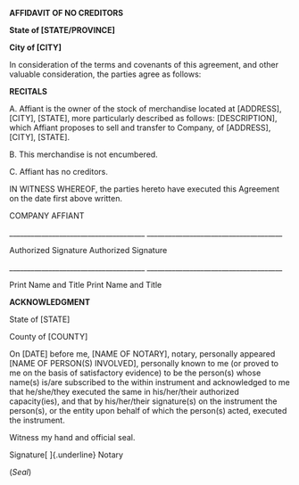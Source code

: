 **AFFIDAVIT OF NO CREDITORS**

**State of \[STATE/PROVINCE\]**

**City of \[CITY\]**

In consideration of the terms and covenants of this agreement, and other
valuable consideration, the parties agree as follows:

**RECITALS**

A.  Affiant is the owner of the stock of merchandise located at
    \[ADDRESS\], \[CITY\], \[STATE\], more particularly described as
    follows: \[DESCRIPTION\], which Affiant proposes to sell and
    transfer to Company, of \[ADDRESS\], \[CITY\], \[STATE\].

B.  This merchandise is not encumbered.

C.  Affiant has no creditors.

IN WITNESS WHEREOF, the parties hereto have executed this Agreement on
the date first above written.

COMPANY AFFIANT

\_\_\_\_\_\_\_\_\_\_\_\_\_\_\_\_\_\_\_\_\_\_\_\_\_\_\_\_\_\_\_\_\_\_\_\_\_\_
\_\_\_\_\_\_\_\_\_\_\_\_\_\_\_\_\_\_\_\_\_\_\_\_\_\_\_\_\_\_\_\_\_\_\_\_\_\_

Authorized Signature Authorized Signature

\_\_\_\_\_\_\_\_\_\_\_\_\_\_\_\_\_\_\_\_\_\_\_\_\_\_\_\_\_\_\_\_\_\_\_\_\_\_
\_\_\_\_\_\_\_\_\_\_\_\_\_\_\_\_\_\_\_\_\_\_\_\_\_\_\_\_\_\_\_\_\_\_\_\_\_\_

Print Name and Title Print Name and Title

**ACKNOWLEDGMENT**

State of \[STATE\]

County of \[COUNTY\]

On \[DATE\] before me, \[NAME OF NOTARY\], notary, personally appeared
\[NAME OF PERSON(S) INVOLVED\], personally known to me (or proved to me
on the basis of satisfactory evidence) to be the person(s) whose name(s)
is/are subscribed to the within instrument and acknowledged to me that
he/she/they executed the same in his/her/their authorized capacity(ies),
and that by his/her/their signature(s) on the instrument the person(s),
or the entity upon behalf of which the person(s) acted, executed the
instrument.

Witness my hand and official seal.

Signature[ ]{.underline} Notary

(*Seal*)

